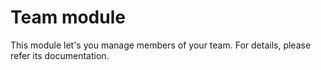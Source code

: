 Team module
===========

This module let's you manage members of your team. For details, please refer its documentation.